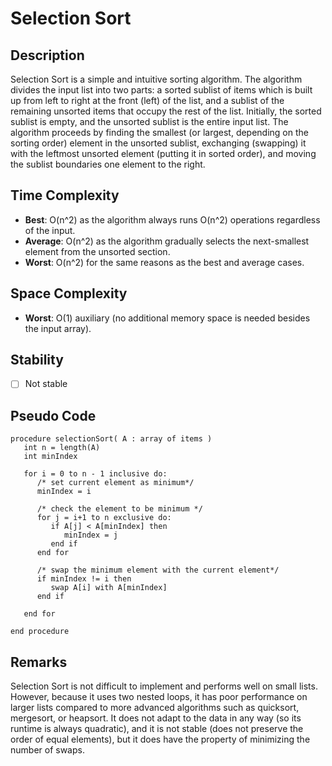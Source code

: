 # Selection Sort

## Description

Selection Sort is a simple and intuitive sorting algorithm. The algorithm divides the input list into two parts: a sorted sublist of items which is built up from left to right at the front (left) of the list, and a sublist of the remaining unsorted items that occupy the rest of the list. Initially, the sorted sublist is empty, and the unsorted sublist is the entire input list. The algorithm proceeds by finding the smallest (or largest, depending on the sorting order) element in the unsorted sublist, exchanging (swapping) it with the leftmost unsorted element (putting it in sorted order), and moving the sublist boundaries one element to the right.

## Time Complexity

- **Best**: O(n^2) as the algorithm always runs O(n^2) operations regardless of the input.
- **Average**: O(n^2) as the algorithm gradually selects the next-smallest element from the unsorted section.
- **Worst**: O(n^2) for the same reasons as the best and average cases.

## Space Complexity

- **Worst**: O(1) auxiliary (no additional memory space is needed besides the input array).

## Stability

- [ ] Not stable

## Pseudo Code

```plaintext
procedure selectionSort( A : array of items )
   int n = length(A)
   int minIndex
   
   for i = 0 to n - 1 inclusive do:
      /* set current element as minimum*/
      minIndex = i
      
      /* check the element to be minimum */
      for j = i+1 to n exclusive do:
         if A[j] < A[minIndex] then
            minIndex = j
         end if
      end for
      
      /* swap the minimum element with the current element*/
      if minIndex != i then
         swap A[i] with A[minIndex]
      end if
      
   end for
   
end procedure
```

## Remarks

Selection Sort is not difficult to implement and performs well on small lists. However, because it uses two nested loops, it has poor performance on larger lists compared to more advanced algorithms such as quicksort, mergesort, or heapsort. It does not adapt to the data in any way (so its runtime is always quadratic), and it is not stable (does not preserve the order of equal elements), but it does have the property of minimizing the number of swaps.
